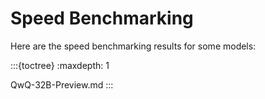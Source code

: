 # Speed Benchmarking

Here are the speed benchmarking results for some models:

:::{toctree}
:maxdepth: 1

QwQ-32B-Preview.md
:::
